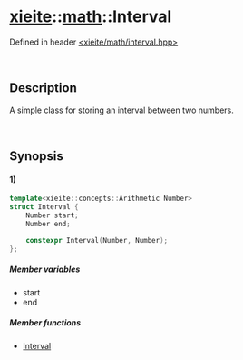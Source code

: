 # [xieite](../../xieite.md)\:\:[math](../../math.md)\:\:Interval
Defined in header [<xieite/math/interval.hpp>](../../../include/xieite/math/interval.hpp)

&nbsp;

## Description
A simple class for storing an interval between two numbers.

&nbsp;

## Synopsis
#### 1)
```cpp
template<xieite::concepts::Arithmetic Number>
struct Interval {
    Number start;
    Number end;

    constexpr Interval(Number, Number);
};
```
##### Member variables
- start
- end
##### Member functions
- [Interval](./structures/interval/1/operators/constructor.md)
